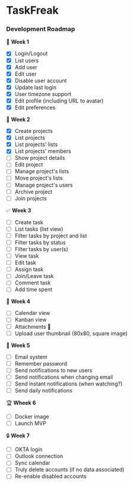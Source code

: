 # TaskFreak

### Development Roadmap

🤵 __Week 1__
* [x] Login/Logout
* [x] List users
* [x] Add user
* [x] Edit user
* [x] Disable user account
* [x] Update last login
* [x] User timezone support
* [x] Edit profile (including URL to avatar)
* [x] Edit preferences

💼 __Week 2__
* [x] Create projects
* [x] List projects
* [x] List projects' lists
* [x] List projects' members
* [ ] Show project details
* [ ] Edit project
* [ ] Manage project's lists
* [ ] Move project's lists
* [ ] Manage project's users
* [ ] Archive project
* [ ] Join projects

✅ __Week 3__
* [ ] Create task
* [ ] List tasks (list view)
* [ ] Filter tasks by project and list
* [ ] Filter tasks by status
* [ ] Filter tasks by user(s)
* [ ] View task
* [ ] Edit task
* [ ] Assign task
* [ ] Join/Leave task
* [ ] Comment task
* [ ] Add time spent

📆 __Week 4__
* [ ] Calendar view
* [ ] Kanban view
* [ ] Attachments 📎
* [ ] Upload user thumbnail (80x80, square image)

💌 __Week 5__
* [ ] Email system
* [ ] Remember password
* [ ] Send notifications to new users
* [ ] Send notifications when changing email
* [ ] Send instant notifications (when watching?)
* [ ] Send daily notifications

🏆 __Wheek 6__
* [ ] Docker image
* [ ] Launch MVP

🔒 __Week 7__
* [ ] OKTA login
* [ ] Outlook connection
* [ ] Sync calendar
* [ ] Truly delete accounts (if no data associated)
* [ ] Re-enable disabled accounts
